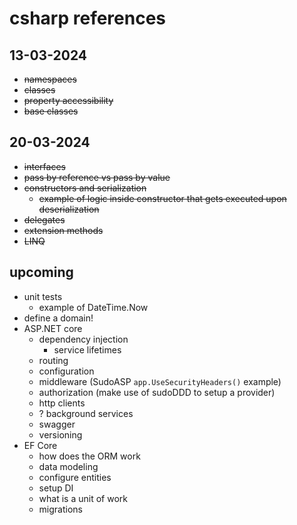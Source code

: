 # csharp references


## 13-03-2024
- ~~namespaces~~
- ~~classes~~
- ~~property accessibility~~
- ~~base classes~~ 

## 20-03-2024
- ~~interfaces~~
- ~~pass by reference vs pass by value~~
- ~~constructors and serialization~~
  - ~~example of logic inside constructor that gets executed upon deserialization~~
- ~~delegates~~
- ~~extension methods~~
- ~~LINQ~~

## upcoming
- unit tests
  - example of DateTime.Now
- define a domain!
- ASP.NET core
  - dependency injection
    - service lifetimes
  - routing
  - configuration
  - middleware (SudoASP `app.UseSecurityHeaders()` example)
  - authorization (make use of sudoDDD to setup a provider)
  - http clients
  - ? background services
  - swagger
  - versioning
- EF Core
  - how does the ORM work
  - data modeling
  - configure entities
  - setup DI
  - what is a unit of work
  - migrations
